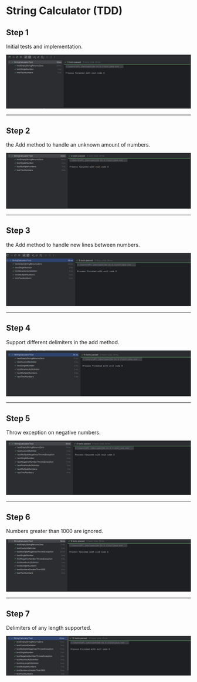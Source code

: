 # String Calculator (TDD)

## Step 1

Initial tests and implementation.

![Step 1 Output](images/step1.png)

---

## Step 2

the Add method to handle an unknown amount of numbers.

![Step 2 Output](images/step2.png)

---

## Step 3

the Add method to handle new lines between numbers.

![Step 3 Output](images/step3.png)

---

## Step 4

Support different delimiters in the add method.

![Step 4 Output](images/step4.png)

---

## Step 5

Throw exception on negative numbers.

![Step 5 Output](images/step5.png)

---

## Step 6

Numbers greater than 1000 are ignored.

![Step 6 Output](images/step6.png)

---

## Step 7

Delimiters of any length supported.

![Step 7 Output](images/step7.png)